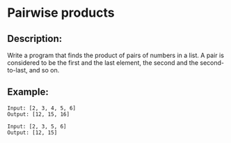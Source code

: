 # Pairwise products

## Description:

Write a program that finds the product of pairs of numbers in a list. A pair is considered to be the first and the last element, the second and the second-to-last, and so on.

## Example:

```
Input: [2, 3, 4, 5, 6]
Output: [12, 15, 16]
```
```
Input: [2, 3, 5, 6]
Output: [12, 15]
```